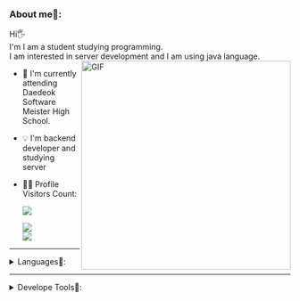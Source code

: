 
  ### About me👻:
Hi🖐<br/>
I'm I am a student studying programming.<br/>
I am interested in server development and I am using java language.
<img align="right" width="375" alt="GIF" src="https://github.com/vimalverma558/vimalverma558/blob/v2/img/dino.gif" />

- 📝 I'm currently attending Daedeok Software Meister High School.
- 💡  I'm backend developer and studying server
- 🙇‍♂️ Profile Visitors Count:
  
  ![](https://visitor-badge.glitch.me/badge?page_id=choisunghyun0424
)
  
  <img src="https://github-readme-stats.anuraghazra1.vercel.app/api?username=choisunghyun0424&show_icons=true&include_all_commits=true&theme=material-palenight"/>
  <br>
  <img src="https://github-readme-stats.vercel.app/api/top-langs/?username=choisunghyun&hide=r,jupyter%20notebook,c%23&count_private=true&langs_count=10&theme=material-palenight"/>
---
  
<details>
<summary>
Languages💬:
</summary>
<br/>
<code><img height="20" src="https://img.icons8.com/color/48/000000/java-coffee-cup-logo--v1.png"></code>
<code><img height="20" src="https://img.icons8.com/color/48/000000/spring-logo.png"></code>
<code><img height="20" src="https://img.icons8.com/color/48/000000/c-programming.png"></code> 
<code><img height="20" src="https://img.icons8.com/color/48/000000/c-plus-plus-logo.png"></code>
</details>

---
  
<details>
<summary>
Develope Tools🔨:
</summary>
<br/>
<code><img height="20" src="https://img.icons8.com/color/48/000000/visual-studio-2019.png"></code>
<code><img height="20" src="https://img.icons8.com/color/48/000000/visual-studio-code-2019.png"></code>
<code><img height="20" src="https://img.icons8.com/color/48/000000/intellij-idea.png"></code>
<code><img height="20" src="https://img.icons8.com/color/48/000000/notion--v1.png"></code>
<code><img height="20" src="https://img.icons8.com/windows/32/000000/gitkraken.png"></code>
</details>
